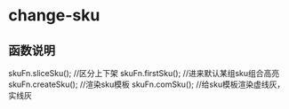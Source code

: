 # change-sku
## 函数说明
skuFn.sliceSku(); //区分上下架
skuFn.firstSku(); //进来默认某组sku组合高亮
skuFn.createSku(); //渲染sku模板
skuFn.comSku(); //给sku模板渲染虚线灰，实线灰
